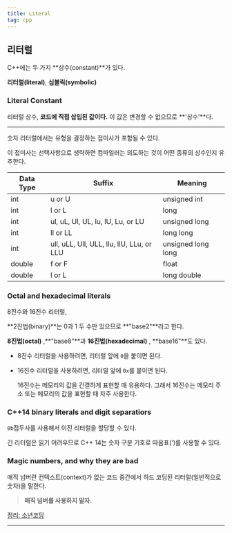 ```yaml
---
title: Literal
tag: cpp
---
```




## 리터럴

C++에는 두 가지 **상수(constant)**가 있다.

 **리터럴(literal)**, **심볼릭(symbolic)**

### Literal Constant

리터럴 상수, **코드에 직접 삽입된 값이다.** 이 값은 변경할 수 없으므로 **'상수'**다.

---

숫자 리터럴에서는 유형을 결정하는 접미사가 포함될 수 있다. 

이 접미사는 선택사항으로 생략하면 컴파일러는 의도하는 것이 어떤 종류의 상수인지 유추한다.

| Data Type | Suffix                                    | Meaning            |
| --------- | ----------------------------------------- | ------------------ |
| int       | u or U                                    | unsigned int       |
| int       | l or L                                    | long               |
| int       | ul, uL, Ul, UL, lu, lU, Lu, or LU         | unsigned long      |
| int       | ll or LL                                  | long long          |
| int       | ull, uLL, Ull, ULL, llu, llU, LLu, or LLU | unsigned long long |
| double    | f or F                                    | float              |
| double    | l or L                                    | long double        |



### Octal and hexadecimal literals 

8진수와 16진수 리터럴, 

**2진법(binary)**는 0과 1 두 수만 있으므로 **"base2"**라고 한다. 

**8진법(octal)** ,**"base8"**과 **16진법(hexadecimal)** , **base16"**도 있다.

+ 8진수 리터럴을 사용하려면, 리터럴 앞에 `0`을 붙이면 된다.

+ 16진수 리터럴을 사용하려면, 리터럴 앞에 `0x`를 붙이면 된다.

  16진수는 메모리의 값을 간결하게 표현할 때 유용하다. 그래서 16진수는 메모리 주소 또는 메모리의 값을 표현할 때 자주 사용한다.

### C++14 binary literals and digit  separatiors

`0b`접두사를 사용해서 이진 리터럴을 할당할 수 있다.

긴 리터럴은 읽기 어려우므로 C++ 14는 숫자 구분 기호로 따옴표(')를 사용할 수 있다.

### Magic numbers, and why they are bad

매직 넘버란 컨텍스트(context)가 없는 코드 중간에서 하드 코딩된 리터럴(일반적으로 숫자)을 말한다.

> **매직 넘버를 사용하지 말자.**



[정리: 소년코딩](https://boycoding.tistory.com/155?category=1007180 ) 

---

